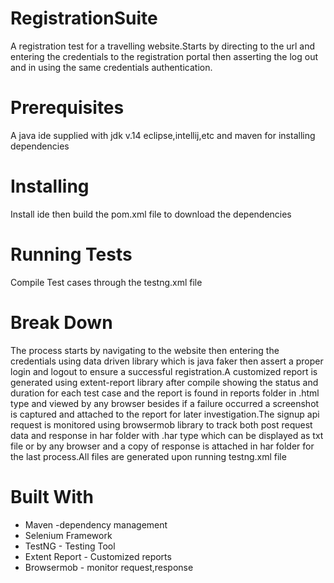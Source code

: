 # RegistrationSuite
A registration test for a travelling website.Starts by directing to the url and entering the credentials to the registration portal then asserting the log out and in using the same credentials authentication.

# Prerequisites
A java ide supplied with jdk v.14 eclipse,intellij,etc and maven for installing dependencies 

# Installing
Install ide then build the pom.xml file to download the dependencies

# Running Tests
Compile Test cases through the testng.xml file

# Break Down
The process starts by navigating to the website then entering the credentials using data driven library which is java faker then assert a proper login and logout to ensure a successful registration.A customized report is generated using extent-report library after compile showing the status and duration for each test case and the report is found in reports folder in .html type and viewed by any browser besides if a failure occurred a screenshot is captured and attached to the report for later investigation.The signup api request is monitored using browsermob library to track both post request data and response in har folder with .har type which can be displayed as txt file or by any browser and a copy of response is attached in har folder for the last process.All files are generated upon running testng.xml file 

# Built With
- Maven -dependency management
- Selenium Framework
- TestNG - Testing Tool
- Extent Report - Customized reports
- Browsermob -  monitor request,response
